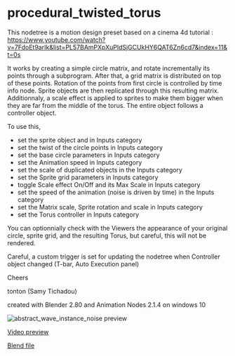 # procedural_twisted_torus

This nodetree is a motion design preset based on a cinema 4d tutorial :
https://www.youtube.com/watch?v=7FdoEt9arIk&list=PL57BAmPXpXuPldSjGCUkHY6QAT6Zn6cd7&index=11&t=0s

It works by creating a simple circle matrix, and rotate incrementally its points through a subprogram.
After that, a grid matrix is distributed on top of these points.
Rotation of the points from first circle is controlled by time info node.
Sprite objects are then replicated through this resulting matrix.
Additionnaly, a scale effect is applied to sprites to make them bigger when they are far from the middle of the torus.
The entire object follows a controller object.

To use this, 
- set the sprite object and in Inputs category
- set the twist of the circle points in Inputs category
- set the base circle parameters in Inputs category
- set the Animation speed in Inputs category
- set the scale of duplicated objects in the Inputs category
- set the Sprite grid parameters in Inputs category
- toggle Scale effect On/Off and its Max Scale in Inputs category
- set the speed of the animation (noise is driven by time) in the Inputs category
- set the Matrix scale, Sprite rotation and scale in Inputs category
- set the Torus controller in Inputs category

You can optionnially check with the Viewers the appearance of your original circle, sprite grid, and the resulting Torus, but careful, this will not be rendered.

Careful, a custom trigger is set for updating the nodetree when Controller object changed (T-bar, Auto Execution panel)

Cheers

tonton (Samy Tichadou)

created with Blender 2.80 and Animation Nodes 2.1.4 on windows 10

![abstract_wave_instance_noise preview](https://github.com/samytichadou/animation_nodes_examples/blob/master/Blender_2_8/motion_design/twisted_torus_procedural/AN_EXAMPLE_abstract_twisted_torus_procedural_preview.png)

[Video preview](https://youtu.be/jzHuaBHP058?list=PL57BAmPXpXuOLKN-CjVJPmWcsqEqg7Fku)

[Blend file](https://github.com/samytichadou/animation_nodes_examples/blob/master/Blender_2_8/motion_design/twisted_torus_procedural/AN_EXAMPLE_abstract_twisted_torus_procedural.blend?raw=true)
